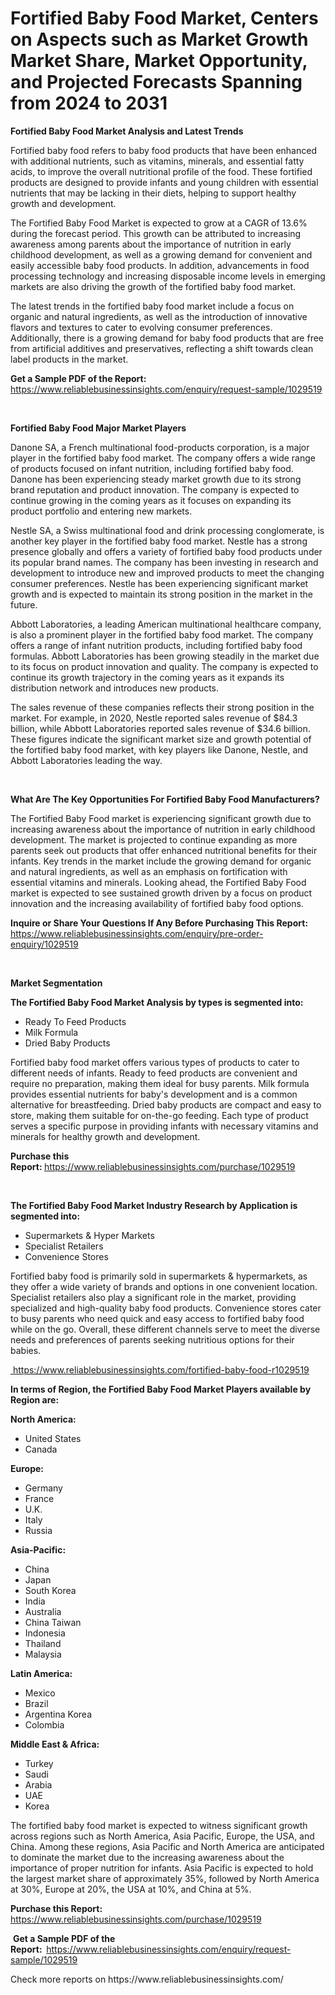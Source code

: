 <p><h1>Fortified Baby Food Market, Centers on Aspects such as Market Growth Market Share, Market Opportunity, and Projected Forecasts Spanning from 2024 to 2031</h1></p><p><strong>Fortified Baby Food Market Analysis and Latest Trends</strong></p>
<p><p>Fortified baby food refers to baby food products that have been enhanced with additional nutrients, such as vitamins, minerals, and essential fatty acids, to improve the overall nutritional profile of the food. These fortified products are designed to provide infants and young children with essential nutrients that may be lacking in their diets, helping to support healthy growth and development.</p><p>The Fortified Baby Food Market is expected to grow at a CAGR of 13.6% during the forecast period. This growth can be attributed to increasing awareness among parents about the importance of nutrition in early childhood development, as well as a growing demand for convenient and easily accessible baby food products. In addition, advancements in food processing technology and increasing disposable income levels in emerging markets are also driving the growth of the fortified baby food market.</p><p>The latest trends in the fortified baby food market include a focus on organic and natural ingredients, as well as the introduction of innovative flavors and textures to cater to evolving consumer preferences. Additionally, there is a growing demand for baby food products that are free from artificial additives and preservatives, reflecting a shift towards clean label products in the market.</p></p>
<p><strong>Get a Sample PDF of the Report:&nbsp;</strong> <a href="https://www.reliablebusinessinsights.com/enquiry/request-sample/1029519">https://www.reliablebusinessinsights.com/enquiry/request-sample/1029519</a></p>
<p>&nbsp;</p>
<p><strong>Fortified Baby Food Major Market Players</strong></p>
<p><p>Danone SA, a French multinational food-products corporation, is a major player in the fortified baby food market. The company offers a wide range of products focused on infant nutrition, including fortified baby food. Danone has been experiencing steady market growth due to its strong brand reputation and product innovation. The company is expected to continue growing in the coming years as it focuses on expanding its product portfolio and entering new markets.</p><p>Nestle SA, a Swiss multinational food and drink processing conglomerate, is another key player in the fortified baby food market. Nestle has a strong presence globally and offers a variety of fortified baby food products under its popular brand names. The company has been investing in research and development to introduce new and improved products to meet the changing consumer preferences. Nestle has been experiencing significant market growth and is expected to maintain its strong position in the market in the future.</p><p>Abbott Laboratories, a leading American multinational healthcare company, is also a prominent player in the fortified baby food market. The company offers a range of infant nutrition products, including fortified baby food formulas. Abbott Laboratories has been growing steadily in the market due to its focus on product innovation and quality. The company is expected to continue its growth trajectory in the coming years as it expands its distribution network and introduces new products.</p><p>The sales revenue of these companies reflects their strong position in the market. For example, in 2020, Nestle reported sales revenue of $84.3 billion, while Abbott Laboratories reported sales revenue of $34.6 billion. These figures indicate the significant market size and growth potential of the fortified baby food market, with key players like Danone, Nestle, and Abbott Laboratories leading the way.</p></p>
<p>&nbsp;</p>
<p><strong>What Are The Key Opportunities For Fortified Baby Food Manufacturers?</strong></p>
<p><p>The Fortified Baby Food market is experiencing significant growth due to increasing awareness about the importance of nutrition in early childhood development. The market is projected to continue expanding as more parents seek out products that offer enhanced nutritional benefits for their infants. Key trends in the market include the growing demand for organic and natural ingredients, as well as an emphasis on fortification with essential vitamins and minerals. Looking ahead, the Fortified Baby Food market is expected to see sustained growth driven by a focus on product innovation and the increasing availability of fortified baby food options.</p></p>
<p><strong>Inquire or Share Your Questions If Any Before Purchasing This Report:</strong> <a href="https://www.reliablebusinessinsights.com/enquiry/pre-order-enquiry/1029519">https://www.reliablebusinessinsights.com/enquiry/pre-order-enquiry/1029519</a></p>
<p>&nbsp;</p>
<p><strong>Market Segmentation</strong></p>
<p><strong>The Fortified Baby Food Market Analysis by types is segmented into:</strong></p>
<p><ul><li>Ready To Feed Products</li><li>Milk Formula</li><li>Dried Baby Products</li></ul></p>
<p><p>Fortified baby food market offers various types of products to cater to different needs of infants. Ready to feed products are convenient and require no preparation, making them ideal for busy parents. Milk formula provides essential nutrients for baby's development and is a common alternative for breastfeeding. Dried baby products are compact and easy to store, making them suitable for on-the-go feeding. Each type of product serves a specific purpose in providing infants with necessary vitamins and minerals for healthy growth and development.</p></p>
<p><strong>Purchase this Report:&nbsp;</strong><a href="https://www.reliablebusinessinsights.com/purchase/1029519">https://www.reliablebusinessinsights.com/purchase/1029519</a></p>
<p>&nbsp;</p>
<p><strong>The Fortified Baby Food Market Industry Research by Application is segmented into:</strong></p>
<p><ul><li>Supermarkets & Hyper Markets</li><li>Specialist Retailers</li><li>Convenience Stores</li></ul></p>
<p><p>Fortified baby food is primarily sold in supermarkets & hypermarkets, as they offer a wide variety of brands and options in one convenient location. Specialist retailers also play a significant role in the market, providing specialized and high-quality baby food products. Convenience stores cater to busy parents who need quick and easy access to fortified baby food while on the go. Overall, these different channels serve to meet the diverse needs and preferences of parents seeking nutritious options for their babies.</p></p>
<p><a href="https://www.reliablebusinessinsights.com/fortified-baby-food-r1029519">&nbsp;https://www.reliablebusinessinsights.com/fortified-baby-food-r1029519</a></p>
<p><strong>In terms of Region, the Fortified Baby Food Market Players available by Region are:</strong></p>
<p>
    <p> <strong> North America: </strong>
        <ul>
            <li>United States</li>
            <li>Canada</li>
        </ul>
        </p> 
    <p> <strong> Europe: </strong>
        <ul>
            <li>Germany</li>
            <li>France</li>
            <li>U.K.</li>
            <li>Italy</li>
            <li>Russia</li>
        </ul>
        </p> 
    <p> <strong> Asia-Pacific: </strong>
        <ul>
            <li>China</li>
            <li>Japan</li>
            <li>South Korea</li>
            <li>India</li>
            <li>Australia</li>
            <li>China Taiwan</li>
            <li>Indonesia</li>
            <li>Thailand</li>
            <li>Malaysia</li>
        </ul>
        </p> 
    <p> <strong> Latin America: </strong>
        <ul>
            <li>Mexico</li>
            <li>Brazil</li>
            <li>Argentina Korea</li>
            <li>Colombia</li>
        </ul>
        </p> 
    <p> <strong> Middle East & Africa: </strong>
        <ul>
            <li>Turkey</li>
            <li>Saudi</li>
            <li>Arabia</li>
            <li>UAE</li>
            <li>Korea</li>
        </ul>
    </p>
    </p>
<p><p>The fortified baby food market is expected to witness significant growth across regions such as North America, Asia Pacific, Europe, the USA, and China. Among these regions, Asia Pacific and North America are anticipated to dominate the market due to the increasing awareness about the importance of proper nutrition for infants. Asia Pacific is expected to hold the largest market share of approximately 35%, followed by North America at 30%, Europe at 20%, the USA at 10%, and China at 5%.</p></p>
<p><strong>Purchase this Report: </strong><a href="https://www.reliablebusinessinsights.com/purchase/1029519">https://www.reliablebusinessinsights.com/purchase/1029519</a></p>
<p>&nbsp;<strong>Get a Sample PDF of the Report:&nbsp;&nbsp;</strong><a href="https://www.reliablebusinessinsights.com/enquiry/request-sample/1029519">https://www.reliablebusinessinsights.com/enquiry/request-sample/1029519</a></p>
<p><strong></strong></p>
<p>Check more reports on https://www.reliablebusinessinsights.com/</p>